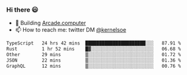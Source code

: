### Hi there 😃

- 🔨 Building [Arcade.computer](https://arcade.computer)
- 📫 How to reach me: twitter DM [@kernelsoe](https://twitter.com/kernelsoe)

<!--START_SECTION:waka-->

```txt
TypeScript   24 hrs 42 mins  ██████████████████████░░░   87.91 %
Rust         1 hr 52 mins    █▓░░░░░░░░░░░░░░░░░░░░░░░   06.68 %
Other        29 mins         ▒░░░░░░░░░░░░░░░░░░░░░░░░   01.72 %
JSON         22 mins         ▒░░░░░░░░░░░░░░░░░░░░░░░░   01.36 %
GraphQL      12 mins         ▒░░░░░░░░░░░░░░░░░░░░░░░░   00.76 %
```

<!--END_SECTION:waka-->
